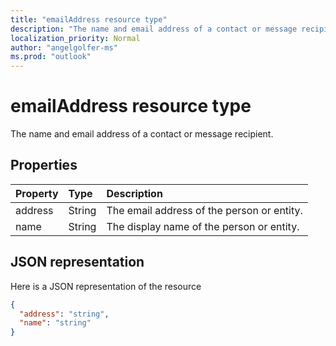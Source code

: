 ```yaml
---
title: "emailAddress resource type"
description: "The name and email address of a contact or message recipient."
localization_priority: Normal
author: "angelgolfer-ms"
ms.prod: "outlook"
---
```


# emailAddress resource type

The name and email address of a contact or message recipient.

## Properties
| Property	   | Type	|Description|
|:---------------|:--------|:----------|
|address|String|The email address of the person or entity.|
|name|String|The display name of the person or entity.|

## JSON representation

Here is a JSON representation of the resource

<!-- {
  "blockType": "resource",
  "optionalProperties": [

  ],
  "@odata.type": "microsoft.graph.emailAddress"
}-->

```json
{
  "address": "string",
  "name": "string"
}

```

<!-- uuid: 8fcb5dbc-d5aa-4681-8e31-b001d5168d79
2015-10-25 14:57:30 UTC -->
<!-- {
  "type": "#page.annotation",
  "description": "emailAddress resource",
  "keywords": "",
  "section": "documentation",
  "tocPath": ""
}-->
